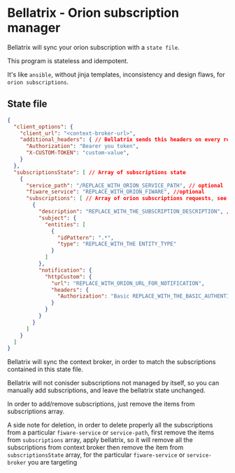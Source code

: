# Bellatrix - Orion subscription manager

Bellatrix will sync your orion subscription with a `state file`.

This program is stateless and idempotent.

It's like `ansible`, without jinja templates, inconsistency and design flaws, for `orion subscriptions`.

## State file

```json
{
  "client_options": {
    "client_url": "<context-broker-url>",
    "additional_headers": { // Bellatrix sends this headers on every request to context broker
      "Authorization": "Bearer you token",
      "X-CUSTOM-TOKEN": "custom-value",
    }
  },
  "subscriptionsState": [ // Array of subscriptions state
    {
      "service_path": "/REPLACE_WITH_ORION_SERVICE_PATH", // optional
      "fiware_service": "REPLACE_WITH_ORION_FIWARE", //optional
      "subscriptions": [ // Array of orion subscriptions requests, see the api reference.
        {
          "description": "REPLACE_WITH_THE_SUBSCRIPTION_DESCRIPTION", // this should be unique across all the subscriptions.
          "subject": {
            "entities": [
              {
                "idPattern": ".*",
                "type": "REPLACE_WITH_THE ENTITY_TYPE"
              }
            ]
          },
          "notification": {
            "httpCustom": {
              "url": "REPLACE_WITH_ORION_URL_FOR_NOTIFICATION",
              "headers": {
                "Authorization": "Basic REPLACE_WITH_THE_BASIC_AUTHENTICATION_VALUE"
              }
            }
          }
        }
      ]
    }
  ]
}

```

Bellatrix will sync the context broker, in order to match the subscriptions contained in this state file.

Bellatrix will not conisder subscriptions not managed by itself, so you can manually add subscriptions, and leave the bellatrix state unchanged.

In order to add/remove subscriptions, just remove the items from subscriptions array.

A side note for deletion, in order to delete properly all the subscriptions from a particular `fiware-service` or `service-path`, first remove the items from `subscriptions` array, apply bellatrix, so it will remove all the subscriptions from context broker then remove the item from `subscriptionsState` array, for the particular `fiware-service` or `service-broker` you are targeting


